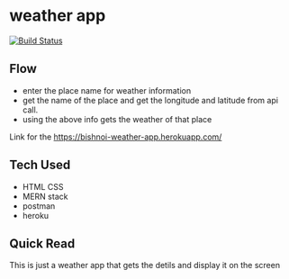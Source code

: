 # weather app

[![Build Status](https://travis-ci.org/joemccann/dillinger.svg?branch=master)](https://bishnoi-weather-app.herokuapp.com/)

## Flow

- enter the place name for weather information
- get the name of the place and get the longitude and latitude from api call.
- using the above info gets the weather of that place 


Link for the https://bishnoi-weather-app.herokuapp.com/



## Tech Used

- HTML CSS 
- MERN stack
- postman
- heroku 

## Quick Read

This is just a weather app that gets the detils and display it on the screen
